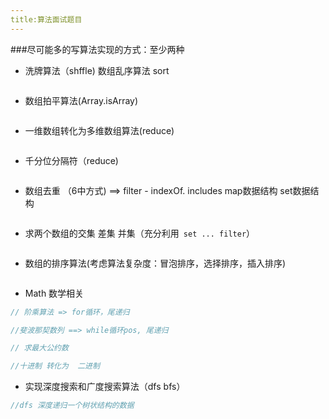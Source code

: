 ```yaml
---
title:算法面试题目
---
```


###尽可能多的写算法实现的方式：至少两种

* 洗牌算法（shffle) 数组乱序算法 sort

```javascript

```

* 数组拍平算法(Array.isArray)

```javascript

```

* 一维数组转化为多维数组算法(reduce)

```javascript

```

* 千分位分隔符（reduce)

```javascript

```

* 数组去重 （6中方式) ==> filter - indexOf. includes map数据结构 set数据结构

```javascript

```

* 求两个数组的交集 差集 并集（充分利用` set ... filter`）

```javascript

```

* 数组的排序算法(考虑算法复杂度：冒泡排序，选择排序，插入排序)

```javascript

```

* Math 数学相关

```javascript
// 阶乘算法 => for循环，尾递归

//斐波那契数列 ==> while循环pos, 尾递归

// 求最大公约数

//十进制 转化为  二进制 
```

* 实现深度搜索和广度搜索算法（dfs  bfs）

```javascript
//dfs 深度递归一个树状结构的数据
```

